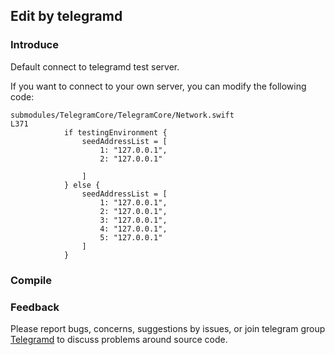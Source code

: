 ## Edit by telegramd

### Introduce

Default connect to telegramd test server.

If you want to connect to your own server, you can modify the following code:

```
submodules/TelegramCore/TelegramCore/Network.swift
L371
            if testingEnvironment {
                seedAddressList = [
                    1: "127.0.0.1",
                    2: "127.0.0.1"
                  
                ]
            } else {
                seedAddressList = [
                    1: "127.0.0.1",
                    2: "127.0.0.1",
                    3: "127.0.0.1",
                    4: "127.0.0.1",
                    5: "127.0.0.1"
                ]
            }

```

### Compile


### Feedback
Please report bugs, concerns, suggestions by issues, or join telegram group [Telegramd](https://t.me/joinchat/D8b0DRJiuH8EcIHNZQmCxQ) to discuss problems around source code.

